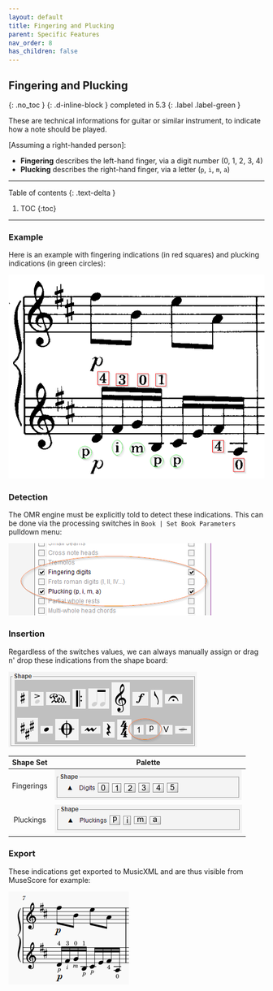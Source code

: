 ```yaml
---
layout: default
title: Fingering and Plucking
parent: Specific Features
nav_order: 8
has_children: false
---
```

## Fingering and Plucking
{: .no_toc }
{: .d-inline-block }
completed in 5.3
{: .label .label-green }

These are technical informations for guitar or similar instrument, to indicate how
a note should be played.

[Assuming a right-handed person]:
- **Fingering** describes the left-hand finger, via a digit number (0, 1, 2, 3, 4)
- **Plucking** describes the right-hand finger, via a letter (``p``, ``i``, ``m``, ``a``)

---
Table of contents
{: .text-delta }

1. TOC
{:toc}
---

### Example

Here is an example with fingering indications (in red squares)
and plucking indications (in green circles):

![](../assets/images/fingering_plucking.png)

### Detection

The OMR engine must be explicitly told to detect these indications.
This can be done via the processing switches in ``Book | Set Book Parameters`` pulldown menu:

![](../assets/images/fingering_plucking_switches.png)

### Insertion 

Regardless of the switches values, we can always manually assign or drag n' drop these
indications from the shape board:

![](../assets/images/fingering_plucking_sets.png)

| Shape Set | Palette |
| :---: | :---: |
| Fingerings | ![](../assets/images/fingering_palette.png) |
| Pluckings | ![](../assets/images/plucking_palette.png) |

### Export

These indications get exported to MusicXML and are thus visible from MuseScore for example:

![](../assets/images/fingering_plucking_musescore.png)
